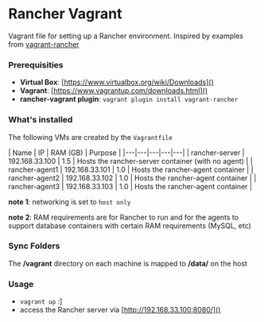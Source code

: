 # Rancher Vagrant

Vagrant file for setting up a Rancher environment. Inspired by examples
from [vagrant-rancher](https://github.com/nextrevision/vagrant-rancher)

### Prerequisities
  - __Virtual Box__: [https://www.virtualbox.org/wiki/Downloads]()
  - __Vagrant__: [https://www.vagrantup.com/downloads.html]()
  - __rancher-vagrant plugin__: ```vagrant plugin install vagrant-rancher```

### What's installed

The following VMs are created by the ```Vagrantfile```

| Name | IP  | RAM (GB)  | Purpose  |
|---|---|---|---|---|
| rancher-server  | 192.168.33.100 | 1.5 | Hosts the rancher-server container (with no agent) |
| rancher-agent1 | 192.168.33.101 | 1.0 | Hosts the rancher-agent container |
| rancher-agent2 | 192.168.33.102 | 1.0 | Hosts the rancher-agent container |
| rancher-agent3 | 192.168.33.103 | 1.0 | Hosts the rancher-agent container |

__note 1__: networking is set to ```host only```

__note 2__: RAM requirements are for Rancher to run and for the agents to support database containers with
certain RAM requirements (MySQL, etc)

### Sync Folders

The __/vagrant__ directory on each machine is mapped to __/data/<machine-hostname>__ on the host


### Usage

- ```vagrant up``` :]
- access the Rancher server via [http://192.168.33.100:8080/]()